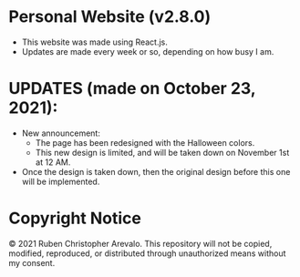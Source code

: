 # Personal Website (v2.8.0)

* This website was made using React.js.
* Updates are made every week or so, depending on how busy I am.

# UPDATES (made on October 23, 2021):

* New announcement:
    * The page has been redesigned with the Halloween colors.
    * This new design is limited, and will be taken down on November 1st at 12 AM.
* Once the design is taken down, then the original design before this one will be implemented.

# Copyright Notice

© 2021 Ruben Christopher Arevalo. This repository will not be copied, modified, reproduced, or distributed through unauthorized means without my consent.

